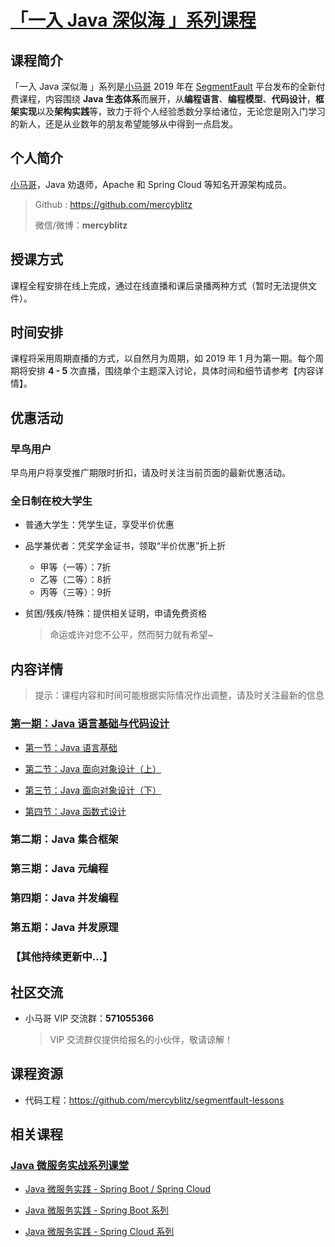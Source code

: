 # [「一入 Java 深似海 」系列课程](https://segmentfault.com/n/1330000017785588)



## 课程简介

「一入 Java 深似海 」系列是[小马哥](https://mercyblitz.github.io/about/) 2019 年在 [SegmentFault](https://segmentfault.com/u/mercyblitz) 平台发布的全新付费课程，内容围绕 **Java 生态体系**而展开，从**编程语言**、**编程模型**、**代码设计**，**框架实现**以及**架构实践**等，致力于将个人经验悉数分享给诸位，无论您是刚入门学习的新人，还是从业数年的朋友希望能够从中得到一点启发。



## 个人简介

[小马哥](https://mercyblitz.github.io/about/)，Java 劝退师，Apache 和 Spring Cloud 等知名开源架构成员。

> Github : https://github.com/mercyblitz
>
> 微信/微博：**mercyblitz**



## 授课方式

课程全程安排在线上完成，通过在线直播和课后录播两种方式（暂时无法提供文件）。



## 时间安排

课程将采用周期直播的方式，以自然月为周期，如 2019 年 1 月为第一期。每个周期将安排 **4 - 5** 次直播，围绕单个主题深入讨论，具体时间和细节请参考【内容详情】。



## 优惠活动

### 早鸟用户

早鸟用户将享受推广期限时折扣，请及时关注当前页面的最新优惠活动。



### 全日制在校大学生

- 普通大学生：凭学生证，享受半价优惠

- 品学兼优者：凭奖学金证书，领取“半价优惠”折上折

  - 甲等（一等）：7折
  - 乙等（二等）：8折
  - 丙等（三等）：9折

- 贫困/残疾/特殊：提供相关证明，申请免费资格

  > 命运或许对您不公平，然而努力就有希望~



## 内容详情

> 提示：课程内容和时间可能根据实际情况作出调整，请及时关注最新的信息



### [第一期：Java 语言基础与代码设计](https://segmentfault.com/n/1330000017785786) 

- [第一节：Java 语言基础](https://segmentfault.com/ls/1650000017791749/l/1500000017790143)

- [第二节：Java 面向对象设计（上）](https://segmentfault.com/ls/1650000017791749/l/1500000017790217)

- [第三节：Java 面向对象设计（下）](https://segmentfault.com/ls/1650000017791749/l/1500000017790336)

- [第四节：Java 函数式设计](https://segmentfault.com/ls/1650000017791749/l/1500000017790383)



### 第二期：Java 集合框架



### 第三期：Java 元编程



### 第四期：Java 并发编程



### 第五期：Java 并发原理



### 【其他持续更新中...】



## 社区交流

- 小马哥 VIP 交流群：**571055366**

  >  VIP 交流群仅提供给报名的小伙伴，敬请谅解！



## 课程资源

- 代码工程：https://github.com/mercyblitz/segmentfault-lessons



## 相关课程

### [Java 微服务实战系列课堂](https://segmentfault.com/n/1330000009887617)

- [Java 微服务实践 - Spring Boot / Spring Cloud](https://segmentfault.com/ls/1650000011387052)

- [Java 微服务实践 - Spring Boot 系列](https://segmentfault.com/ls/1650000011063780)

- [Java 微服务实践 - Spring Cloud 系列](https://segmentfault.com/ls/1650000011386794)
